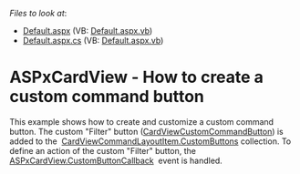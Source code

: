 <!-- default file list -->
*Files to look at*:

* [Default.aspx](./CS/Default.aspx) (VB: [Default.aspx.vb](./VB/Default.aspx.vb))
* [Default.aspx.cs](./CS/Default.aspx.cs) (VB: [Default.aspx.vb](./VB/Default.aspx.vb))
<!-- default file list end -->
# ASPxCardView - How to create a custom command button


<p>This example shows how to create and customize a custom command button. The custom "Filter" button (<a href="https://documentation.devexpress.com/#aspnet/clsDevExpressWebCardViewCustomCommandButtontopic">CardViewCustomCommandButton</a>) is added to the  <a href="https://documentation.devexpress.com/#aspnet/DevExpressWebCardViewCommandLayoutItem_CustomButtonstopic">CardViewCommandLayoutItem.CustomButtons</a> collection. To define an action of the custom "Filter" button, the <a href="https://documentation.devexpress.com/#AspNet/DevExpressWebASPxCardView_CustomButtonCallbacktopic">ASPxCardView.CustomButtonCallback</a>  event is handled.</p>

<br/>


